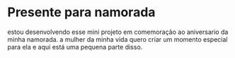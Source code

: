 # Presente para namorada

 estou desenvolvendo esse mini projeto em comemoração ao aniversario da minha namorada. 
 a mulher da minha vida
 quero criar um momento especial para ela e aqui está uma pequena parte disso.
